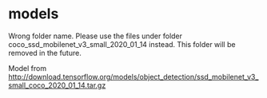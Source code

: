 # models
Wrong folder name. Please use the files under folder coco_ssd_mobilenet_v3_small_2020_01_14 instead.
This folder will be removed in the future.

Model from http://download.tensorflow.org/models/object_detection/ssd_mobilenet_v3_small_coco_2020_01_14.tar.gz
